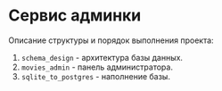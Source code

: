 # Сервис админки

Описание структуры и порядок выполнения проекта:

1. `schema_design` - архитектура базы данных.
2. `movies_admin` - панель администратора.
3. `sqlite_to_postgres` - наполнение базы.
